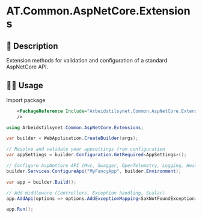 # AT.Common.AspNetCore.Extensions

## 📖 Description

Extension methods for validation and configuration of a standard AspNetCore API.

## 🧑‍💻 Usage

Import package

```xml
    <PackageReference Include="Arbeidstilsynet.Common.AspNetCore.Extensions"
    />
```

```csharp
using Arbeidstilsynet.Common.AspNetCore.Extensions;

var builder = WebApplication.CreateBuilder(args);

// Resolve and validate your appsettings from configuration
var appSettings = builder.Configuration.GetRequired<AppSettings>();

// Configure AspNetCore API (Mvc, Swagger, OpenTelemetry, Logging, Health Check)
builder.Services.ConfigureApi("MyFancyApp", builder.Environment);

var app = builder.Build();

// Add middleware (Controllers, Exception handling, Scalar)
app.AddApi(options => options.AddExceptionMapping<SakNotFoundException>(HttpStatusCode.NotFound));

app.Run();
```
